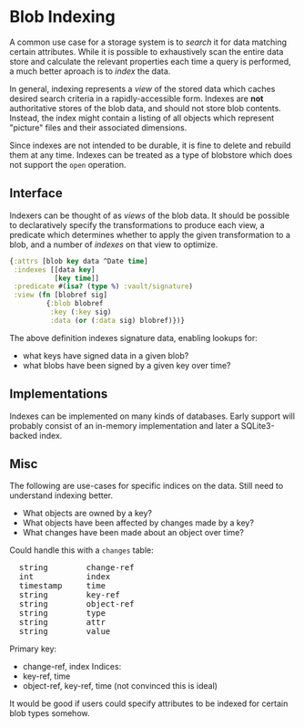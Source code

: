 # Blob Indexing

A common use case for a storage system is to _search_ it for data matching
certain attributes. While it is possible to exhaustively scan the entire data
store and calculate the relevant properties each time a query is performed, a
much better aproach is to _index_ the data.

In general, indexing represents a _view_ of the stored data which caches
desired search criteria in a rapidly-accessible form. Indexes are **not**
authoritative stores of the blob data, and should not store blob contents.
Instead, the index might contain a listing of all objects which represent
"picture" files and their associated dimensions.

Since indexes are not intended to be durable, it is fine to delete and rebuild
them at any time. Indexes can be treated as a type of blobstore which does not
support the `open` operation.

## Interface

Indexers can be thought of as _views_ of the blob data. It should be possible to
declaratively specify the transformations to produce each view, a predicate
which determines whether to apply the given transformation to a blob, and a
number of _indexes_ on that view to optimize.

```clojure
{:attrs [blob key data ^Date time]
 :indexes [[data key]
           [key time]]
 :predicate #(isa? (type %) :vault/signature)
 :view (fn [blobref sig]
         {:blob blobref
          :key (:key sig)
          :data (or (:data sig) blobref)})}
```

The above definition indexes signature data, enabling lookups for:
- what keys have signed data in a given blob?
- what blobs have been signed by a given key over time?

## Implementations

Indexes can be implemented on many kinds of databases. Early support will
probably consist of an in-memory implementation and later a SQLite3-backed
index.

## Misc

The following are use-cases for specific indices on the data. Still need to
understand indexing better.

* What objects are owned by a key?
* What objects have been affected by changes made by a key?
* What changes have been made about an object over time?

Could handle this with a `changes` table:
<pre>
  string        change-ref
  int           index
  timestamp     time
  string        key-ref
  string        object-ref
  string        type
  string        attr
  string        value
</pre>

Primary key:
- change-ref, index
Indices:
- key-ref, time
- object-ref, key-ref, time (not convinced this is ideal)

It would be good if users could specify attributes to be indexed for certain
blob types somehow.

